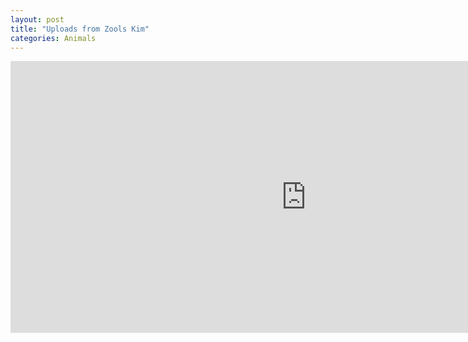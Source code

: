 ```yaml
---
layout: post
title: "Uploads from Zools Kim"
categories: Animals
---
```


<iframe width="945" height="435" src="https://www.youtube.com/embed/videoseries?list=UUPTM-NMXolwmnUE_rjFIoYQ" frameborder="0" allow="accelerometer; autoplay; clipboard-write; encrypted-media; gyroscope; picture-in-picture" allowfullscreen></iframe>
